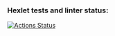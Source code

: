 ### Hexlet tests and linter status:
[![Actions Status](https://github.com/Scampik/frontend-project-46/workflows/hexlet-check/badge.svg)](https://github.com/Scampik/frontend-project-46/actions)